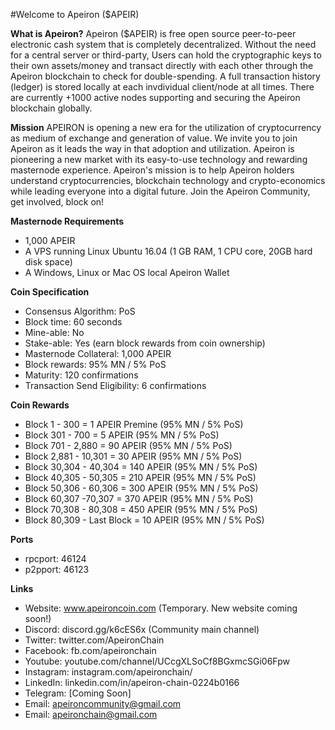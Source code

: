 #Welcome to Apeiron ($APEIR)

**What is Apeiron?**
Apeiron ($APEIR) is free open source peer-to-peer electronic cash system that is completely decentralized. Without the need for a central server or third-party, Users can hold the cryptographic keys to their own assets/money and transact directly with each other through the Apeiron blockchain to check for double-spending. A full transaction history (ledger) is stored locally at each invdividual client/node at all times. There are currently +1000 active nodes supporting and securing the Apeiron blockchain globally.

**Mission**
APEIRON is opening a new era for the utilization of cryptocurrency as medium of exchange and generation of value. We invite you to join Apeiron as it leads the way in that adoption and utilization. Apeiron is pioneering a new market with its easy-to-use technology and rewarding masternode experience. Apeiron's mission is to help Apeiron holders understand cryptocurrencies, blockchain technology and crypto-economics while leading everyone into a  digital future. Join the Apeiron Community, get involved, block on!

**Masternode Requirements**
* 1,000 APEIR
* A VPS running Linux Ubuntu 16.04 (1 GB RAM, 1 CPU core, 20GB hard disk space)
* A Windows, Linux or Mac OS local Apeiron Wallet

**Coin Specification**
* Consensus Algorithm: PoS
* Block time: 60 seconds
* Mine-able: No
* Stake-able: Yes (earn block rewards from coin ownership)
* Masternode Collateral: 1,000 APEIR 
* Block rewards: 95% MN / 5% PoS
* Maturity: 120 confirmations
* Transaction Send Eligibility: 6 confirmations

**Coin Rewards**
* Block 1 - 300 = 1 APEIR Premine (95% MN / 5% PoS)
* Block 301 - 700 = 5 APEIR (95% MN / 5% PoS)
* Block 701 - 2,880 = 90 APEIR (95% MN / 5% PoS)
* Block 2,881 - 10,301 = 30 APEIR (95% MN / 5% PoS)
* Block 30,304 - 40,304 = 140 APEIR (95% MN / 5% PoS)
* Block 40,305 - 50,305 = 210 APEIR (95% MN / 5% PoS)
* Block 50,306 - 60,306 = 300 APEIR (95% MN / 5% PoS)
* Block 60,307 -70,307 = 370 APEIR (95% MN / 5% PoS)
* Block 70,308 - 80,308 = 450 APEIR (95% MN / 5% PoS)
* Block 80,309 - Last Block = 10 APEIR (95% MN / 5% PoS)

**Ports**
* rpcport: 46124
* p2pport: 46123

**Links**
* Website: www.apeironcoin.com (Temporary. New website coming soon!)
* Discord: discord.gg/k6cES6x (Community main channel)
* Twitter: twitter.com/ApeironChain
* Facebook: fb.com/apeironchain
* Youtube: youtube.com/channel/UCcgXLSoCf8BGxmcSGi06Fpw
* Instagram: instagram.com/apeironchain/
* LinkedIn: linkedin.com/in/apeiron-chain-0224b0166
* Telegram: [Coming Soon]
* Email: apeironcommunity@gmail.com
* Email: apeironchain@gmail.com
